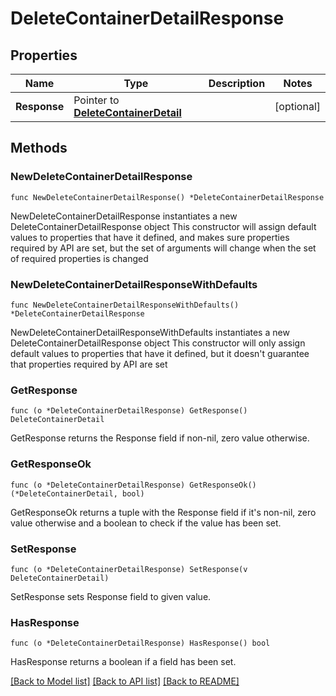 # DeleteContainerDetailResponse

## Properties

Name | Type | Description | Notes
------------ | ------------- | ------------- | -------------
**Response** | Pointer to [**DeleteContainerDetail**](DeleteContainerDetail.md) |  | [optional] 

## Methods

### NewDeleteContainerDetailResponse

`func NewDeleteContainerDetailResponse() *DeleteContainerDetailResponse`

NewDeleteContainerDetailResponse instantiates a new DeleteContainerDetailResponse object
This constructor will assign default values to properties that have it defined,
and makes sure properties required by API are set, but the set of arguments
will change when the set of required properties is changed

### NewDeleteContainerDetailResponseWithDefaults

`func NewDeleteContainerDetailResponseWithDefaults() *DeleteContainerDetailResponse`

NewDeleteContainerDetailResponseWithDefaults instantiates a new DeleteContainerDetailResponse object
This constructor will only assign default values to properties that have it defined,
but it doesn't guarantee that properties required by API are set

### GetResponse

`func (o *DeleteContainerDetailResponse) GetResponse() DeleteContainerDetail`

GetResponse returns the Response field if non-nil, zero value otherwise.

### GetResponseOk

`func (o *DeleteContainerDetailResponse) GetResponseOk() (*DeleteContainerDetail, bool)`

GetResponseOk returns a tuple with the Response field if it's non-nil, zero value otherwise
and a boolean to check if the value has been set.

### SetResponse

`func (o *DeleteContainerDetailResponse) SetResponse(v DeleteContainerDetail)`

SetResponse sets Response field to given value.

### HasResponse

`func (o *DeleteContainerDetailResponse) HasResponse() bool`

HasResponse returns a boolean if a field has been set.


[[Back to Model list]](../README.md#documentation-for-models) [[Back to API list]](../README.md#documentation-for-api-endpoints) [[Back to README]](../README.md)


